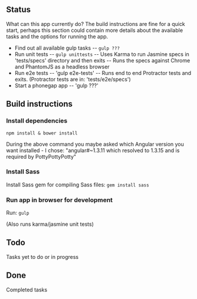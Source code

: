 ## Status

What can this app currently do? The build instructions are fine for a quick start, perhaps this section could
contain more details about the available tasks and the options for running the app.

- Find out all available gulp tasks
-- `gulp ???`
- Run unit tests
-- `gulp unittests`
-- Uses Karma to run Jasmine specs in 'tests/specs' directory and then exits
-- Runs the specs against Chrome and PhantomJS as a headless browser
- Run e2e tests
-- 'gulp e2e-tests'
-- Runs end to end Protractor tests and exits. (Protractor tests are in: 'tests/e2e/specs')
- Start a phonegap app
-- 'gulp ???'

## Build instructions

### Install dependencies ###
`npm install & bower install`

During the above command you maybe asked which Angular version you want installed - I chose:
"angular#~1.3.11 which resolved to 1.3.15 and is required by PottyPottyPotty"

### Install Sass ###
Install Sass gem for compiling Sass files:
`gem install sass`

### Run app in browser for development ###
Run:
`gulp`

(Also runs karma/jasmine unit tests)

## Todo

Tasks yet to do or in progress

## Done

Completed tasks
